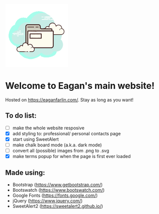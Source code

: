 ![Site-Logo](/Global/Images/Site-Logo.png)

# Welcome to Eagan's main website!
Hosted on https://eaganfarlin.com/.
Stay as long as you want!

## To do list:
- [ ] make the whole website resposive
- [X] add styling to: professional/ personal contacts page
- [X] start using SweetAlert
- [ ] make chalk board mode (a.k.a. dark mode)
- [ ] convert all (possible) images from .png to .svg
- [X] make terms popup for when the page is first ever loaded

## Made using:
- Bootstrap (https://www.getbootstrap.com/)
- Bootswatch (https://www.bootswatch.com/)
- Google Fonts (https://fonts.google.com/)
- jQuery (https://www.jquery.com/)
- SweetAlert2 (https://sweetalert2.github.io/)
